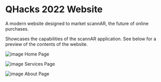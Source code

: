 # QHacks 2022 Website

A modern website designed to market scannAR, the future of online purchases.

Showcases the capabilities of the scannAR application. See below for a preview of the contents of the website.

![image](https://user-images.githubusercontent.com/83712827/156034806-a7bf23cc-0d4e-44c6-a9d5-15b44522f101.png)
Home Page

![image](https://user-images.githubusercontent.com/83712827/156034864-0ab67342-9563-44e9-8577-1f4de26a34ca.png)
Services Page

![image](https://user-images.githubusercontent.com/83712827/156034944-cb16b4b5-c300-4968-9bd7-a2d9dc7e0a4f.png)
About Page

